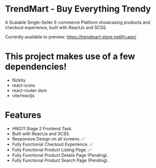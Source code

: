 # TrendMart - Buy Everything Trendy

A Scalable Single-Seller E-commerce Platform showcasing products and checkout experience, built with ReactJs and SCSS.

Currently available to preview:
https://trendmart-store.netlify.app/


# This project makes use of a few dependencies!
- flickity
- react-icons
- react-router-dom
- vite/reactjs

# Features
- HNG11 Stage 2 Frontend Task.
- Built with ReactJs and SCSS.
- Responsive Design on all screens. ✅
- Fully Functional Checkout Experience. ✅
- Fully Functional Product Listing Page. ✅
- Fully Functional Product Details Page (Pending).
- Fully Functional Product Search Page (Pending).